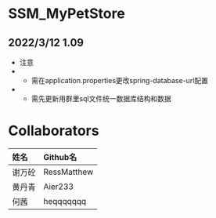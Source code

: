 # SSM_MyPetStore

## 2022/3/12 1.09
* 注意
*  - 需在application.properties更改spring-database-url配置
*  - 需先更新用群里sql文件统一数据库结构和数据

# Collaborators
| 姓名 | Github名 | 
| :-----| :---- | 
| 谢万砼 | RessMatthew|
| 黄丹青 | Aier233|
| 何茜 | heqqqqqqq|


